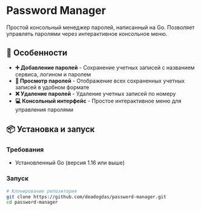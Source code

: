 # Password Manager

Простой консольный менеджер паролей, написанный на Go. Позволяет управлять паролями через интерактивное консольное меню.

## 🚀 Особенности

- **➕ Добавление паролей** - Сохранение учетных записей с названием сервиса, логином и паролем
- **👀 Просмотр паролей** - Отображение всех сохраненных учетных записей в удобном формате
- **❌ Удаление паролей** - Удаление учетных записей по номеру
- **💻 Консольный интерфейс** - Простое интерактивное меню для управления паролями

## 📦 Установка и запуск

### Требования
- Установленный Go (версия 1.16 или выше)

### Запуск
```bash
# Клонирование репозитория
git clone https://github.com/deadogdas/password-manager.git
cd password-manager
